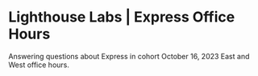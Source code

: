 # Lighthouse Labs | Express Office Hours

Answering questions about Express in cohort October 16, 2023 East and West office hours.
